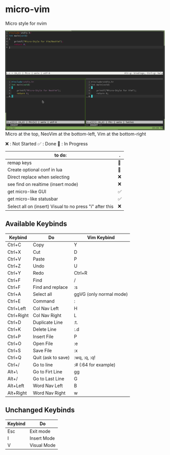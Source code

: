 # micro-vim
Micro style for nvim

![micro-vim](/picture.png)
Micro at the top, NeoVim at the bottom-left, Vim at the bottom-right

❌ : Not Started
✅ : Done
🔄 : In Progress

to do:                 | . |
---------------------- | --|
 remap keys            | 🔄|
 Create optional conf in lua   | 🔄|
 Direct replace when selecting | ❌|
 see find on realtime (insert mode) | ❌|
 get micro-like GUI    | ✅ |
 get micro-like statusbar | ✅ |
 Select all on (insert) Visual to no press "i" after this| ❌|

 
## Available Keybinds

Keybind| Do           | Vim Keybind|
-------| ------------ | -   |
Ctrl+C | Copy         | Y   |
Ctrl+X | Cut          | D   |
Ctrl+V | Paste        | P   |
Ctrl+Z | Undo         | U   |
Ctrl+Y | Redo         | Ctrl+R  |
Ctrl+F | Find         | /   |
Ctrl+F | Find and replace | :s  |
Ctrl+A | Select all   | ggVG (only normal mode)  |
Ctrl+E | Command      | :   |
Ctrl+Left | Col Nav Left | H   |
Ctrl+Right | Col Nav Right | L   |
Ctrl+D | Duplicate Line | :t.|
Ctrl+K | Delete Line  | :.d |
Ctrl+P | Insert File  | P   |
Ctrl+O | Open File    | :e  |
Ctrl+S | Save File    | :x  |
Ctrl+Q | Quit (ask to save)| :wq, :q, :q! |
Ctrl+/ | Go to line   | :# (:64 for example) |
Alt+\  | Go to Firt Line | gg |
Alt+/  | Go to Last Line | G |
Alt+Left | Word Nav Left | B |
Alt+Right | Word Nav Right | w |

## Unchanged Keybinds

Keybind| Do           |
-------| ------------ |
Esc    | Exit mode    |
I      | Insert Mode  |
V      | Visual Mode  |








